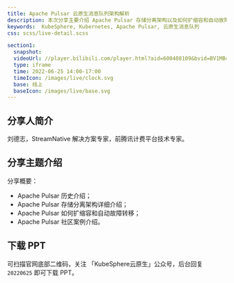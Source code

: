 ```yaml
---
title: Apache Pulsar 云原生消息队列架构解析
description: 本次分享主要介绍 Apache Pulsar 存储分离架构以及如何扩缩容和自动故障转移。
keywords:  KubeSphere, Kubernetes, Apache Pulsar, 云原生消息队列
css: scss/live-detail.scss

section1:
  snapshot: 
  videoUrl: //player.bilibili.com/player.html?aid=600408109&bvid=BV1MB4y1W7Lr&cid=758099463&page=1&high_quality=1
  type: iframe
  time: 2022-06-25 14:00-17:00
  timeIcon: /images/live/clock.svg
  base: 线上
  baseIcon: /images/live/base.svg
---
```


## 分享人简介

刘德志，StreamNative 解决方案专家，前腾讯计费平台技术专家。

## 分享主题介绍

分享概要：
- Apache Pulsar 历史介绍；
- Apache Pulsar 存储分离架构详细介绍；
- Apache Pulsar 如何扩缩容和自动故障转移；
- Apache Pulsar 社区案例介绍。

## 下载 PPT

可扫描官网底部二维码，关注 「KubeSphere云原生」公众号，后台回复 `20220625` 即可下载 PPT。
